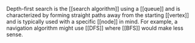 Depth-first search is the [[search algorithm]] using a [[queue]] and is characterized by forming straight paths away from the starting [[vertex]] and is typically used with a specific [[node]] in mind. For example, a navigation algorithm might use [[DFS]] where [[BFS]] would make less sense.